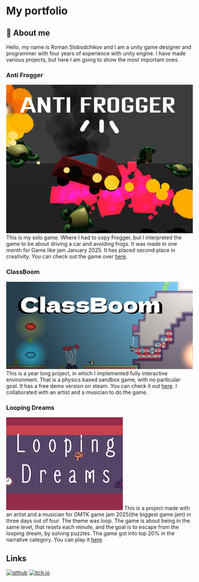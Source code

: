 # My portfolio

## 👋 About me
Hello, my name is Roman Slobodchikov and I am a unity game designer and programmer with four years of experience with  unity engine. I have made various projects, but here I am going to show the most important ones.

### Anti Frogger
![Anti Frogger cover](https://raw.githubusercontent.com/R0fael/r0fael.github.io/refs/heads/main/antifrogger.png)
This is my solo game. Where I had to copy Frogger, but I interpreted the game to be about driving a car and avoiding frogs. It was made in one month for Game like jam January 2025. It has placed second place in creativity. You can check out the game over [here](https://r0fael.itch.io/antifrogger).
### ClassBoom
![ClassBoom Steam Capsule](https://raw.githubusercontent.com/R0fael/r0fael.github.io/refs/heads/main/classBoomImage.png)
This is a year long project, in which I implemented fully interactive environment. That is a physics based sandbox game, with no particular goal. It has a free demo version on steam. You can check it out [here](https://store.steampowered.com/app/3883870/ClassBoom/). I collaborated with an artist and a musician to do the game.
### Looping Dreams
![Looping Dreams Cover](https://raw.githubusercontent.com/R0fael/r0fael.github.io/refs/heads/main/loopingDreams.png)
This is a project made with an artist and a musician for GMTK game jam 2025(the biggest game jam) in three days out of four. The theme was loop. The game is about being in the same level, that resets each minute, and the goal is to escape from the looping dream, by solving puzzles. The game got into top 20% in the narrative category. You can play it [here](https://r0fael.itch.io/looping-dreams)
## Links
[![github](https://img.shields.io/badge/R0fael_github_profile-github-green)](https://github.com/R0fael)
[![itch.io](https://img.shields.io/badge/R0fael_creator_page-itch.io-red)](https://r0fael.itch.io)
